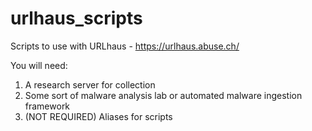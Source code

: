 # urlhaus_scripts

Scripts to use with URLhaus - https://urlhaus.abuse.ch/

You will need:
  1. A research server for collection
  2. Some sort of malware analysis lab or automated malware ingestion framework 
  3. (NOT REQUIRED) Aliases for scripts
